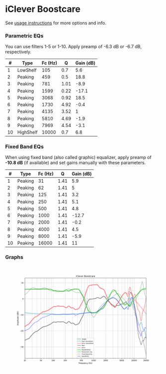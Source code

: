 # iClever Boostcare
See [usage instructions](https://github.com/jaakkopasanen/AutoEq#usage) for more options and info.

### Parametric EQs
You can use filters 1-5 or 1-10. Apply preamp of -6.3 dB or -6.7 dB, respectively.

|   # | Type      |   Fc (Hz) |    Q |   Gain (dB) |
|-----|-----------|-----------|------|-------------|
|   1 | LowShelf  |       105 | 0.7  |         5.6 |
|   2 | Peaking   |       459 | 0.5  |        18.8 |
|   3 | Peaking   |       781 | 1.01 |        -8.9 |
|   4 | Peaking   |      1599 | 0.22 |       -17.1 |
|   5 | Peaking   |      3068 | 0.92 |        18.5 |
|   6 | Peaking   |      1730 | 4.92 |        -0.4 |
|   7 | Peaking   |      4135 | 3.52 |         1   |
|   8 | Peaking   |      5810 | 4.69 |        -1.9 |
|   9 | Peaking   |      7969 | 4.54 |        -3.1 |
|  10 | HighShelf |     10000 | 0.7  |         6.8 |

### Fixed Band EQs
When using fixed band (also called graphic) equalizer, apply preamp of **-10.8 dB** (if available) and set gains manually with these parameters.

|   # | Type    |   Fc (Hz) |    Q |   Gain (dB) |
|-----|---------|-----------|------|-------------|
|   1 | Peaking |        31 | 1.41 |         5.9 |
|   2 | Peaking |        62 | 1.41 |         5   |
|   3 | Peaking |       125 | 1.41 |         3.2 |
|   4 | Peaking |       250 | 1.41 |         5.1 |
|   5 | Peaking |       500 | 1.41 |         4.8 |
|   6 | Peaking |      1000 | 1.41 |       -12.7 |
|   7 | Peaking |      2000 | 1.41 |        -0.2 |
|   8 | Peaking |      4000 | 1.41 |         4.5 |
|   9 | Peaking |      8000 | 1.41 |        -5.9 |
|  10 | Peaking |     16000 | 1.41 |        11   |

### Graphs
![](./iClever%20Boostcare.png)

